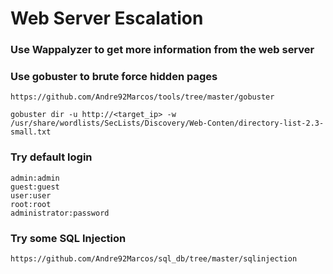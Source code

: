 # Web Server Escalation

### Use Wappalyzer to get more information from the web server

### Use gobuster to brute force hidden pages

	https://github.com/Andre92Marcos/tools/tree/master/gobuster

	gobuster dir -u http://<target_ip> -w /usr/share/wordlists/SecLists/Discovery/Web-Conten/directory-list-2.3-small.txt

### Try default login

	admin:admin
	guest:guest
	user:user
	root:root
	administrator:password

### Try some SQL Injection

	https://github.com/Andre92Marcos/sql_db/tree/master/sqlinjection
